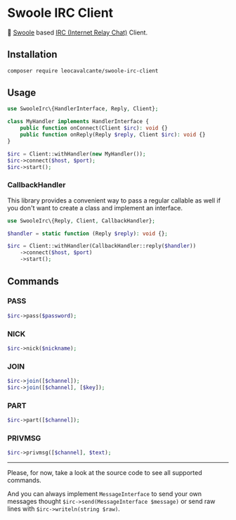 # Swoole IRC Client

💬 [Swoole](https://www.swoole.co.uk/) based [IRC (Internet Relay Chat)](https://tools.ietf.org/html/rfc1459) Client.

## Installation
```bash
composer require leocavalcante/swoole-irc-client
```

## Usage
```php
use SwooleIrc\{HandlerInterface, Reply, Client};

class MyHandler implements HandlerInterface {
    public function onConnect(Client $irc): void {}
    public function onReply(Reply $reply, Client $irc): void {}
}

$irc = Client::withHandler(new MyHandler());
$irc->connect($host, $port);
$irc->start();
```

### CallbackHandler

This library provides a convenient way to pass a regular callable as well if you don't want to create a class and implement an interface.

```php
use SwooleIrc\{Reply, Client, CallbackHandler};

$handler = static function (Reply $reply): void {};

$irc = Client::withHandler(CallbackHandler::reply($handler))
    ->connect($host, $port)
    ->start();
```

## Commands

### PASS
```php
$irc->pass($password);
```

### NICK
```php
$irc->nick($nickname);
```

### JOIN
```php
$irc->join([$channel]);
$irc->join([$channel], [$key]);
```

### PART
```php
$irc->part([$channel]);
```

### PRIVMSG
```php
$irc->privmsg([$channel], $text);
```

---

Please, for now, take a look at the source code to see all supported commands.

And you can always implement `MessageInterface` to send your own messages thought `$irc->send(MessageInterface $message)`
or send raw lines with `$irc->writeln(string $raw)`.